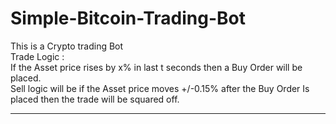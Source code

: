 # Simple-Bitcoin-Trading-Bot</br>
This is a Crypto trading Bot</br>
Trade Logic :<br/>
If the Asset price rises by x% in last t seconds then a Buy Order will be placed.<br/>
              Sell logic will be if the Asset price moves +/-0.15% after the Buy Order Is placed then the trade will be squared off.<br/>

----------------------------------------------------------------------------------------------
